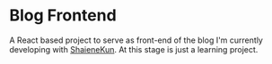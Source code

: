 # Blog Frontend
A React based project to serve as front-end of the blog I'm currently developing with [ShaieneKun](https://github.com/ShaieneKun). At this stage is just a learning project. 
